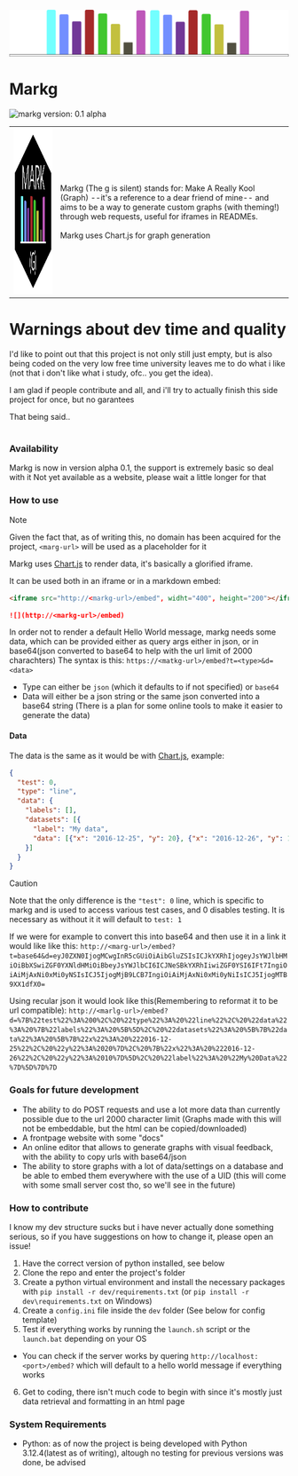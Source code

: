 ![](assets/Mark_banner.svg)
# Markg
![markg version: 0.1 alpha](https://img.shields.io/badge/markg-0.1%20alpha-rebeccapurple)
<table>
  <tr>
    <td>
      <img src="assets/Mark_icon.svg" alt="Mark Icon" width="300" height="300">
    </td>
    <td>
      Markg (The g is silent) stands for: Make A Really Kool (Graph) --it's a reference to a dear friend of mine-- and aims to be a way to generate custom graphs (with theming!) through web requests, useful for iframes in READMEs.<br><br>
      Markg uses Chart.js for graph generation
    </td>
  </tr>
</table>

# Warnings about dev time and quality
I'd like to point out that this project is not only still just empty, but is also being coded on the very low free time university leaves me to do what i like (not that i don't like what i study, ofc.. you get the idea).

I am glad if people contribute and all, and i'll try to actually finish this side project for once, but no garantees

That being said..

# 

### Availability
Markg is now in version alpha 0.1, the support is extremely basic so deal with it
Not yet available as a website, please wait a little longer for that

### How to use
> [!NOTE]
> Given the fact that, as of writing this, no domain has been acquired for the project, `<marg-url>` will be used as a placeholder for it

Markg uses [Chart.js](https://www.chartjs.org/) to render data, it's basically a glorified iframe.

It can be used both in an iframe or in a markdown embed:
```html
<iframe src="http://<markg-url>/embed", widht="400", height="200"></iframe>
```
```md
![](http://<markg-url>/embed)
```

In order not to render a default Hello World message, markg needs some data, which can be provided either as query args either in json, or in base64(json converted to base64 to help with the url limit of 2000 charachters)
The syntax is this: `https://<matkg-url>/embed?t=<type>&d=<data>`
- Type can either be `json` (which it defaults to if not specified) or `base64`
- Data will either be a json string or the same json converted into a base64 string (There is a plan for some online tools to make it easier to generate the data)

#### Data
The data is the same as it would be with [Chart.js](https://www.chartjs.org/docs/latest/general/data-structures.html), example:
```json
{
  "test": 0,
  "type": "line",
  "data": {
    "labels": [],
    "datasets": [{
      "label": "My data",
      "data": [{"x": "2016-12-25", "y": 20}, {"x": "2016-12-26", "y": 10}]
    }]
  }
}
```

> [!CAUTION]
> Note that the only difference is the `"test": 0` line, which is specific to markg and is used to access various test cases, and 0 disables testing. It is necessary as without it it will default to `test: 1`

If we were for example to convert this into base64 and then use it in a link it would like like this: `http://<marg-url>/embed?t=base64&d=eyJ0ZXN0IjogMCwgInR5cGUiOiAibGluZSIsICJkYXRhIjogeyJsYWJlbHMiOiBbXSwiZGF0YXNldHMiOiBbeyJsYWJlbCI6ICJNeSBkYXRhIiwiZGF0YSI6IFt7IngiOiAiMjAxNi0xMi0yNSIsICJ5IjogMjB9LCB7IngiOiAiMjAxNi0xMi0yNiIsICJ5IjogMTB9XX1dfX0=`

Using recular json it would look like this(Remembering to reformat it to be url compatible): `http://<marlg-url>/embed?d=%7B%22test%22%3A%200%2C%20%22type%22%3A%20%22line%22%2C%20%22data%22%3A%20%7B%22labels%22%3A%20%5B%5D%2C%20%22datasets%22%3A%20%5B%7B%22data%22%3A%20%5B%7B%22x%22%3A%20%222016-12-25%22%2C%20%22y%22%3A%2020%7D%2C%20%7B%22x%22%3A%20%222016-12-26%22%2C%20%22y%22%3A%2010%7D%5D%2C%20%22label%22%3A%20%22My%20Data%22%7D%5D%7D%7D`


### Goals for future development
- The ability to do POST requests and use a lot more data than currently possible due to the url 2000 character limit (Graphs made with this will not be embeddable, but the html can be copied/downloaded)
- A frontpage website with some "docs"
- An online editor that allows to generate graphs with visual feedback, with the ability to copy urls with base64/json
- The ability to store graphs with a lot of data/settings on a database and be able to embed them everywhere with the use of a UID (this will come with some small server cost tho, so we'll see in the future)

### How to contribute
I know my dev structure sucks but i have never actually done something serious, so if you have suggestions on how to change it, please open an issue!

1. Have the correct version of python installed, see below
2. Clone the repo and enter the project's folder
3. Create a python virtual environment and install the necessary packages with `pip install -r dev/requirements.txt` (or `pip install -r dev\requirements.txt` on Windows)
4. Create a `config.ini` file inside the `dev` folder (See below for config template)
5. Test if everything works by running the `launch.sh` script or the `launch.bat` depending on your OS
  - You can check if the server works by quering `http://localhost:<port>/embed?` which will default to a hello world message if everything works
6. Get to coding, there isn't much code to begin with since it's mostly just data retrieval and formatting in an html page

### System Requirements
- Python: as of now the project is being developed with Python 3.12.4(latest as of writing), altough no testing for previous versions was done, be advised


